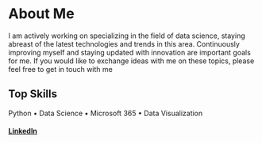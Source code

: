 
# About Me

I am actively working on specializing in the field of data science, staying abreast of the latest technologies and trends in this area. Continuously improving myself and staying updated with innovation are important goals for me. If you would like to exchange ideas with me on these topics, please feel free to get in touch with me

## Top Skills
Python • Data Science • Microsoft 365 • Data Visualization





#### [LinkedIn](https://www.linkedin.com/in/burak-elmali/) 



  